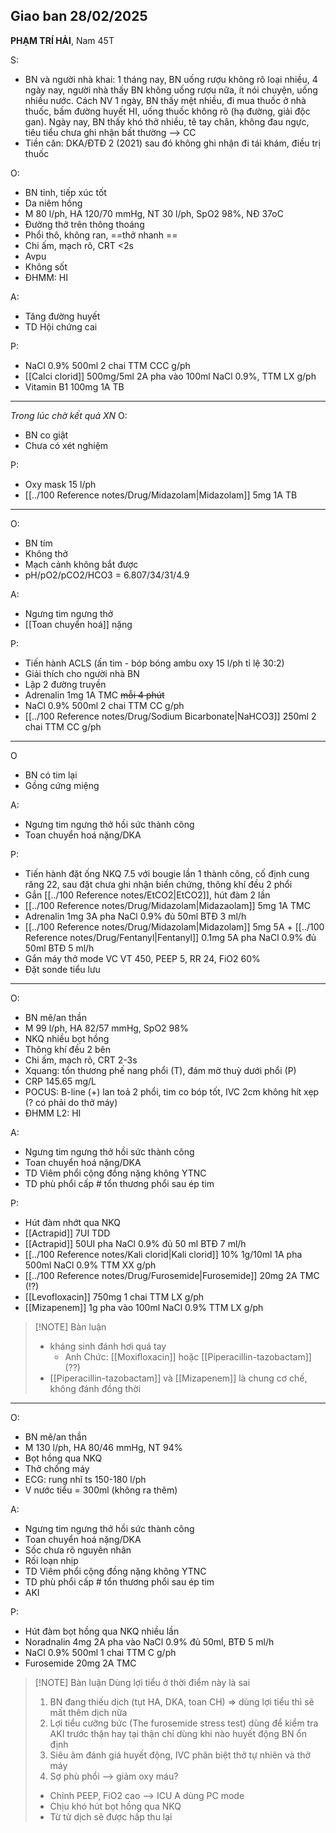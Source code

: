 ## Giao ban 28/02/2025

**PHẠM TRÍ HẢI**, Nam 45T

S:
- BN và người nhà khai: 1 tháng nay, BN uống rượu không rõ loại nhiều, 4 ngày nay, người nhà thấy BN không uống rượu nữa, ít nói chuyện, uống nhiều nước. Cách NV 1 ngày, BN thấy mệt nhiều, đi mua thuốc ở nhà thuốc, bấm đường huyết HI, uống thuốc không rõ (hạ đường, giải độc gan). Ngày nay, BN thấy khó thở nhiều, tê tay chân, không đau ngực, tiêu tiểu chưa ghi nhận bất thường --> CC 
- Tiền căn: DKA/ĐTĐ 2 (2021) sau đó không ghi nhận đi tái khám, điều trị thuốc 

O:
- BN tỉnh, tiếp xúc tốt 
- Da niêm hồng 
- M 80 l/ph, HA 120/70 mmHg, NT 30 l/ph, SpO2 98%, NĐ 37oC 
- Đường thở trên thông thoáng 
- Phổi thô, không ran, ==thở nhanh ==
- Chi ấm, mạch rõ, CRT <2s 
- Avpu 
- Không sốt 
- ĐHMM: HI 

A:
- Tăng đường huyết
- TD Hội chứng cai

P:
- NaCl 0.9% 500ml 2 chai TTM CCC g/ph
- [[Calci clorid]] 500mg/5ml 2A pha vào 100ml NaCl 0.9%, TTM LX g/ph
- Vitamin B1 100mg 1A TB
---
*Trong lúc chờ kết quả XN*
O:
- BN co giật
- Chưa có xét nghiệm

P:
- Oxy mask 15 l/ph
- [[../100 Reference notes/Drug/Midazolam|Midazolam]] 5mg 1A TB
---
O:
- BN tím
- Không thở
- Mạch cảnh không bắt được
- pH/pO2/pCO2/HCO3 = 6.807/34/31/4.9

A:
- Ngưng tim ngưng thở
- [[Toan chuyển hoá]] nặng

P:
- Tiến hành ACLS (ấn tim - bóp bóng ambu oxy 15 l/ph tỉ lệ 30:2)
- Giải thích cho người nhà BN
- Lập 2 đường truyền
- Adrenalin 1mg 1A TMC ~~mỗi 4 phút~~
- NaCl 0.9% 500ml 2 chai TTM CC g/ph
- [[../100 Reference notes/Drug/Sodium Bicarbonate|NaHCO3]] 250ml 2 chai TTM CC g/ph

---
O
- BN có tim lại
- Gồng cứng miệng

A:
- Ngưng tim ngưng thở hồi sức thành công
- Toan chuyển hoá nặng/DKA

P:
- Tiến hành đặt ống NKQ 7.5 với bougie lần 1 thành công, cố định cung răng 22, sau đặt chưa ghi nhận biến chứng, thông khí đều 2 phổi
- Gắn [[../100 Reference notes/EtCO2|EtCO2]], hút đàm 2 lần
- [[../100 Reference notes/Drug/Midazolam|Midazaolam]] 5mg 1A TMC 
- Adrenalin 1mg 3A pha NaCl 0.9% đủ 50ml BTĐ 3 ml/h
- [[../100 Reference notes/Drug/Midazolam|Midazolam]] 5mg 5A + [[../100 Reference notes/Drug/Fentanyl|Fentanyl]] 0.1mg 5A pha NaCl 0.9% đủ 50ml BTĐ 5 ml/h
- Gắn máy thở mode VC VT 450, PEEP 5, RR 24, FiO2 60%
- Đặt sonde tiểu lưu
---
O:
- BN mê/an thần
- M 99 l/ph, HA 82/57 mmHg, SpO2 98%
- NKQ nhiều bọt hồng
- Thông khí đều 2 bên
- Chi ấm, mạch rõ, CRT 2-3s
- Xquang: tổn thương phế nang phổi (T), đám mờ thuỳ dưới phổi (P)
- CRP 145.65 mg/L
- POCUS: B-line (+) lan toả 2 phổi, tim co bóp tốt, IVC 2cm không hít xẹp (? có phải do thở máy)
- ĐHMM L2: HI

A:
- Ngưng tim ngưng thở hồi sức thành công
- Toan chuyển hoá nặng/DKA
- TD Viêm phổi cộng đồng nặng không YTNC
- TD phù phổi cấp # tổn thương phổi sau ép tim

P:
- Hút đàm nhớt qua NKQ
- [[Actrapid]] 7UI TDD
- [[Actrapid]] 50UI pha NaCl 0.9% đủ 50 ml BTĐ 7 ml/h
- [[../100 Reference notes/Kali clorid|Kali clorid]] 10% 1g/10ml 1A pha 500ml NaCl 0.9% TTM XX g/ph
- [[../100 Reference notes/Drug/Furosemide|Furosemide]] 20mg 2A TMC (!?)
- [[Levofloxacin]] 750mg 1 chai TTM LX g/ph
- [[Mizapenem]] 1g pha vào 100ml NaCl 0.9% TTM LX g/ph

> [!NOTE] Bàn luận
> - kháng sinh đánh hơi quá tay
> 	- Anh Chức: [[Moxifloxacin]] hoặc [[Piperacillin-tazobactam]] (??)
> - [[Piperacillin-tazobactam]] và [[Mizapenem]] là chung cơ chế, không đánh đồng thời

---
O:
- BN mê/an thần
- M 130 l/ph, HA 80/46 mmHg, NT 94%
- Bọt hồng qua NKQ
- Thở chống máy
- ECG: rung nhĩ ts 150-180 l/ph
- V nước tiểu = 300ml (không ra thêm)

A:
- Ngưng tim ngưng thở hồi sức thành công
- Toan chuyển hoá nặng/DKA
- Sốc chưa rõ nguyên nhân
- Rối loạn nhịp
- TD Viêm phổi cộng đồng nặng không YTNC
- TD phù phổi cấp # tổn thương phổi sau ép tim
- AKI

P:
- Hút đàm bọt hồng qua NKQ nhiều lần
- Noradnalin 4mg 2A pha vào NaCl 0.9% đủ 50ml, BTĐ 5 ml/h
- NaCl 0.9% 500ml 1 chai TTM C g/ph
- Furosemide 20mg 2A TMC


> [!NOTE] Bàn luận
> Dùng lợi tiểu ở thời điểm này là sai
> 1. BN đang thiếu dịch (tụt HA, DKA, toan CH) => dùng lợi tiểu thì sẽ mất thêm dịch nữa
> 2. Lợi tiểu cưỡng bức (The furosemide stress test) dùng để kiểm tra AKI trước thận hay tại thận chỉ dùng khi nào huyết động BN ổn định
> 3. Siêu âm đánh giá huyết động, IVC phân biệt thở tự nhiên và thở máy
> 4. Sợ phù phổi --> giảm oxy máu?
> 	- Chỉnh PEEP, FiO2 cao --> ICU A dùng PC mode
> 	- Chịu khó hút bọt hồng qua NKQ
> 	- Từ từ dịch sẽ được hấp thu lại

